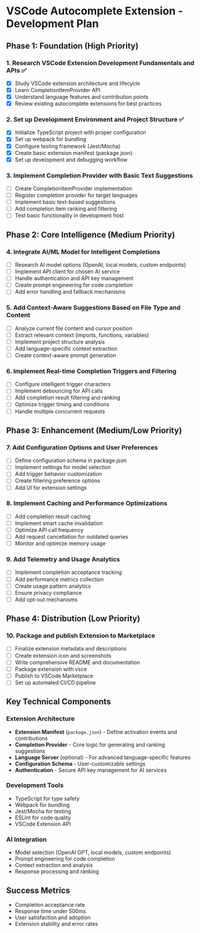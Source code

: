# VSCode Autocomplete Extension - Development Plan

## Phase 1: Foundation (High Priority)

### 1. Research VSCode Extension Development Fundamentals and APIs ✅
- [x] Study VSCode extension architecture and lifecycle
- [x] Learn CompletionItemProvider API
- [x] Understand language features and contribution points
- [x] Review existing autocomplete extensions for best practices

### 2. Set up Development Environment and Project Structure ✅
- [x] Initialize TypeScript project with proper configuration
- [x] Set up webpack for bundling
- [x] Configure testing framework (Jest/Mocha)
- [x] Create basic extension manifest (package.json)
- [x] Set up development and debugging workflow

### 3. Implement Completion Provider with Basic Text Suggestions
- [ ] Create CompletionItemProvider implementation
- [ ] Register completion provider for target languages
- [ ] Implement basic text-based suggestions
- [ ] Add completion item ranking and filtering
- [ ] Test basic functionality in development host

## Phase 2: Core Intelligence (Medium Priority)

### 4. Integrate AI/ML Model for Intelligent Completions
- [ ] Research AI model options (OpenAI, local models, custom endpoints)
- [ ] Implement API client for chosen AI service
- [ ] Handle authentication and API key management
- [ ] Create prompt engineering for code completion
- [ ] Add error handling and fallback mechanisms

### 5. Add Context-Aware Suggestions Based on File Type and Content
- [ ] Analyze current file content and cursor position
- [ ] Extract relevant context (imports, functions, variables)
- [ ] Implement project structure analysis
- [ ] Add language-specific context extraction
- [ ] Create context-aware prompt generation

### 6. Implement Real-time Completion Triggers and Filtering
- [ ] Configure intelligent trigger characters
- [ ] Implement debouncing for API calls
- [ ] Add completion result filtering and ranking
- [ ] Optimize trigger timing and conditions
- [ ] Handle multiple concurrent requests

## Phase 3: Enhancement (Medium/Low Priority)

### 7. Add Configuration Options and User Preferences
- [ ] Define configuration schema in package.json
- [ ] Implement settings for model selection
- [ ] Add trigger behavior customization
- [ ] Create filtering preference options
- [ ] Add UI for extension settings

### 8. Implement Caching and Performance Optimizations
- [ ] Add completion result caching
- [ ] Implement smart cache invalidation
- [ ] Optimize API call frequency
- [ ] Add request cancellation for outdated queries
- [ ] Monitor and optimize memory usage

### 9. Add Telemetry and Usage Analytics
- [ ] Implement completion acceptance tracking
- [ ] Add performance metrics collection
- [ ] Create usage pattern analytics
- [ ] Ensure privacy compliance
- [ ] Add opt-out mechanisms

## Phase 4: Distribution (Low Priority)

### 10. Package and publish Extension to Marketplace
- [ ] Finalize extension metadata and descriptions
- [ ] Create extension icon and screenshots
- [ ] Write comprehensive README and documentation
- [ ] Package extension with vsce
- [ ] Publish to VSCode Marketplace
- [ ] Set up automated CI/CD pipeline

## Key Technical Components

### Extension Architecture
- **Extension Manifest** (`package.json`) - Define activation events and contributions
- **Completion Provider** - Core logic for generating and ranking suggestions
- **Language Server** (optional) - For advanced language-specific features
- **Configuration Schema** - User-customizable settings
- **Authentication** - Secure API key management for AI services

### Development Tools
- TypeScript for type safety
- Webpack for bundling
- Jest/Mocha for testing
- ESLint for code quality
- VSCode Extension API

### AI Integration
- Model selection (OpenAI GPT, local models, custom endpoints)
- Prompt engineering for code completion
- Context extraction and analysis
- Response processing and ranking

## Success Metrics
- Completion acceptance rate
- Response time under 500ms
- User satisfaction and adoption
- Extension stability and error rates